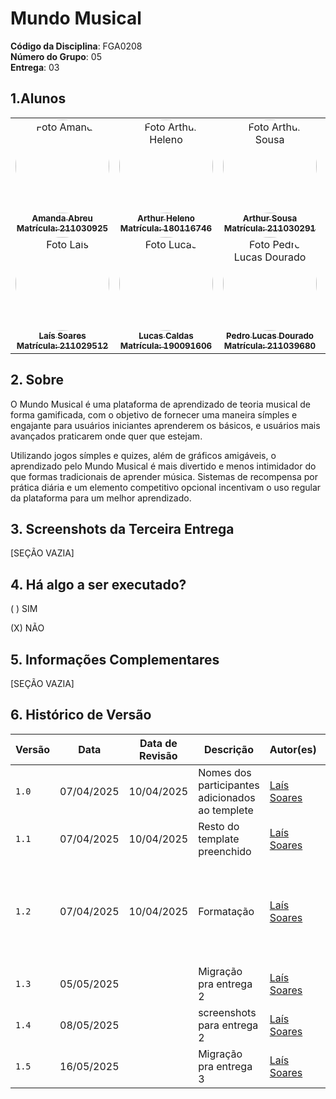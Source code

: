 # Mundo Musical

**Código da Disciplina**: FGA0208<br>
**Número do Grupo**: 05<br>
**Entrega**: 03<br>


## 1.Alunos

<center>
<table>
  <tr>
    <td align="center">
      <a href="https://github.com/Amandaaaaabreu">
        <img style="border-radius: 50%;" src="https://github.com/Amandaaaaabreu.png" width="150px;" alt="Foto Amanda"/><br />
        <sub><b>Amanda Abreu <br></b></sub>
        <sub><b>Matrícula: 211030925</b></sub>
      </a>
    </td>
    <td align="center">
      <a href="https://github.com/arthur-heleno">
        <img style="border-radius: 50%;" src="https://github.com/arthur-heleno.png" width="150px;" alt="Foto Arthur Heleno"/><br />
        <sub><b>Arthur Heleno<br></b></sub>
        <sub><b>Matrícula: 180116746</b></sub>
      </a>
    </td>
    <td align="center">
      <a href="https://github.com/arthurrsousa">
        <img style="border-radius: 50%;" src="https://github.com/arthurrsousa.png" width="150px;" alt="Foto Arthur Sousa"/><br />
        <sub><b>Arthur Sousa<br></b></sub>
        <sub><b>Matrícula: 211030291</b></sub>
      </a>
    </td>
    <td align="center">
      <a href="https://github.com/sidts">
        <img style="border-radius: 50%;" src="https://github.com/sidts.png" width="150px;" alt="Foto Enrico"/><br />
        <sub><b>Enrico Zoratto<br></b></sub>
        <sub><b>Matrícula: 222006688</b></sub>
      </a>
    </td>
    <td align="center">
      <a href="https://github.com/esthersousa">
        <img style="border-radius: 50%;" src="https://github.com/esthersousa.png" width="150px;" alt="Foto Esther"/><br />
        <sub><b>Esther Sousa<br></b></sub>
        <sub><b>Matrícula: 190106034</b></sub>
      </a>
    </td>
  </tr>
  <tr>
    <td align="center">
      <a href="https://github.com/Laisczt">
        <img style="border-radius: 50%;" src="https://github.com/Laisczt.png" width="150px;" alt="Foto Laís"/><br />
        <sub><b>Laís Soares<br></b></sub>
        <sub><b>Matrícula: 211029512</b></sub>
      </a>
    </td>
    <td align="center">
      <a href="https://github.com/lucascaldasb">
        <img style="border-radius: 50%;" src="https://github.com/lucascaldasb.png" width="150px;" alt="Foto Lucas"/><br />
        <sub><b>Lucas Caldas<br></b></sub>
        <sub><b>Matrícula: 190091606</b></sub>
      </a>
    </td>
    <td align="center">
      <a href="https://github.com/lucasdray">
        <img style="border-radius: 50%;" src="https://github.com/lucasdray.png" width="150px;" alt="Foto Pedro Lucas Dourado"/><br />
        <sub><b>Pedro Lucas Dourado<br></b></sub>
        <sub><b>Matrícula: 211039680</b></sub>
      </a>
    </td>
    <td align="center">
      <a href="https://github.com/pedrolucas12">
        <img style="border-radius: 50%;" src="https://github.com/pedrolucas12.png" width="150px;" alt="Foto Pedro Lucas Santana"/><br />
        <sub><b>Pedro Lucas Santana<br></b></sub>
        <sub><b>Matrícula: 202017049</b></sub>
      </a>
    </td>
    <td align="center">
      <a href="https://github.com/sebazac332">
        <img style="border-radius: 50%;" src="https://github.com/sebazac332.png" width="150px;" alt="Foto Sebastián"/><br />
        <sub><b>Sebastián Rosado<br></b></sub>
        <sub><b>Matrícula: 211006957</b></sub>
      </a>
    </td>
  </tr>
</table>
</center>



## 2. Sobre 

O Mundo Musical é uma plataforma de aprendizado de teoria musical de forma gamificada, com o objetivo de fornecer uma maneira símples e engajante para usuários iniciantes aprenderem os básicos, e usuários mais avançados praticarem onde quer que estejam.

Utilizando jogos símples e quizes, além de gráficos amigáveis, o aprendizado pelo Mundo Musical é mais divertido e menos intimidador do que formas tradicionais de aprender música. Sistemas de recompensa por prática diária e um elemento competitivo opcional incentivam o uso regular da plataforma para um melhor aprendizado.

## 3. Screenshots da Terceira Entrega

[SEÇÃO VAZIA]

## 4. Há algo a ser executado?

( ) SIM

(X) NÃO

## 5. Informações Complementares 

[SEÇÃO VAZIA]

## 6. Histórico de Versão
| Versão | Data       | Data de Revisão | Descrição                                       | Autor(es)                                 | Revisor(es)                                         | Detalhes da revisão                                                              |
| ------ | ---------- | --------------- | ----------------------------------------------- | ----------------------------------------- | --------------------------------------------------- | -------------------------------------------------------------------------------- |
| `1.0`  | 07/04/2025 | 10/04/2025      | Nomes dos participantes adicionados ao templete | [Laís Soares](https://github.com/Laisczt) | [Pedro Lucas Dourado](https://github.com/lucasdray) | -                                                                                |
| `1.1`  | 07/04/2025 | 10/04/2025      | Resto do template preenchido                    | [Laís Soares](https://github.com/Laisczt) | [Pedro Lucas Dourado](https://github.com/lucasdray) | -                                                                                |
| `1.2`  | 07/04/2025 | 10/04/2025      | Formatação                                      | [Laís Soares](https://github.com/Laisczt) | [Pedro Lucas Dourado](https://github.com/lucasdray) | Adicionado a matrícula dos alunos, reformulado a disposição dos alunos na tabela |
| `1.3`  | 05/05/2025 |                 | Migração pra entrega 2                          | [Laís Soares](https://github.com/Laisczt) | - |  |
| `1.4`  | 08/05/2025 |                 | screenshots para entrega 2                          | [Laís Soares](https://github.com/Laisczt) | - |  |
| `1.5`  | 16/05/2025 |                 | Migração pra entrega 3                          | [Laís Soares](https://github.com/Laisczt) | - |  |

